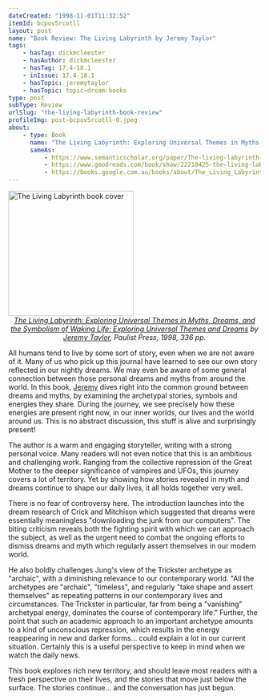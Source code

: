 ```yaml
---
dateCreated: "1998-11-01T11:32:52"
itemId: bcpov5rcotll
layout: post
name: "Book Review: The Living Labyrinth by Jeremy Taylor"
tags:
    - hasTag: dickmcleester
    - hasAuthor: dickmcleester
    - hasTag: 17.4-18.1
    - inIssue: 17.4-18.1
    - hasTopic: jeremytaylor
    - hasTopic: topic~dream-books
type: post
subType: Review
urlSlug: "the-living-labyrinth-book-review"
profileImg: post-bcpov5rcotll-0.jpeg
about:
    - type: Book
      name: "The Living Labyrinth: Exploring Universal Themes in Myths, Dreams, and the Symbolism of Waking Life"
      sameAs:
          - https://www.semanticscholar.org/paper/The-living-labyrinth-%3A-exploring-universal-themes-Taylor/27b8897275f316e7494cb3c0fbfe22f2c091f3e6
          - https://www.goodreads.com/book/show/22210425-the-living-labyrinth
          - https://books.google.com.au/books/about/The_Living_Labyrinth.html?id=p-yqVhnK5a8C
---
```


<img src="../images/post-bcpov5rcotll-0.jpeg" alt="The Living Labyrinth book cover" width="250" height="auto"/>
<!--nopreview--><div class="caption" style="text-align: center;"><i><a href="https://www.amazon.com/Living-Labyrinth-Exploring-Universal-Symbolism-ebook/dp/B005GJ7XGY">The Living Labyrinth: Exploring Universal Themes in Myths, Dreams, and the Symbolism of Waking Life: Exploring Universal Themes and Dreams</a> by <a href="../@jeremytaylor">Jeremy Taylor</a>, Paulist Press, 1998, 336 pp.</i></div><!--/nopreview-->

All humans tend to live by some sort of story, even when we are not aware of it. Many of us who pick up this journal have learned to see our own story reflected in our nightly dreams. We may even be aware of some general connection between those personal dreams and myths from around the world. In this book, [Jeremy](../@jeremytaylor) dives right into the common ground between dreams and myths, by examining the archetypal stories, symbols and energies they share. During the journey, we see precisely how these energies are present right now, in our inner worlds, our lives and the world around us. This is no abstract discussion, this stuff is alive and surprisingly present!

The author is a warm and engaging storyteller, writing with a strong personal voice. Many readers will not even notice that this is an ambitious and challenging work. Ranging from the collective repression of the Great Mother to the deeper significance of vampires and UFOs, this journey covers a lot of territory. Yet by showing how stories revealed in myth and dreams continue to shape our daily lives, it all holds together very well.

There is no fear of controversy here. The introduction launches into the dream research of Crick and Mitchison which suggested that dreams were essentially meaningless "downloading the junk from our computers". The biting criticism reveals both the fighting spirit with which we can approach the subject, as well as the urgent need to combat the ongoing efforts to dismiss dreams and myth which regularly assert themselves in our modern world.

He also boldly challenges Jung's view of the Trickster archetype as "archaic", with a diminishing relevance to our contemporary world. "All the archetypes are "archaic", "timeless", and regularly "take shape and assert themselves" as repeating patterns in our contemporary lives and circumstances. The Trickster in particular, far from being a "vanishing" archetypal energy, dominates the course of contemporary life." Further, the point that such an academic approach to an important archetype amounts to a kind of unconscious repression, which results in the energy reappearing in new and darker forms... could explain a lot in our current situation. Certainly this is a useful perspective to keep in mind when we watch the daily news.

This book explores rich new territory, and should leave most readers with a fresh perspective on their lives, and the stories that move just below the surface. The stories continue... and the conversation has just begun.
